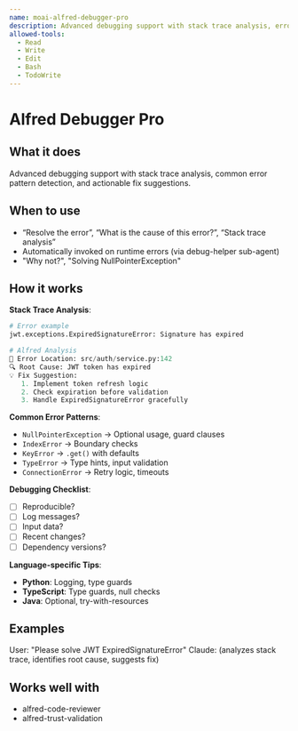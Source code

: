 ```yaml
---
name: moai-alfred-debugger-pro
description: Advanced debugging support with stack trace analysis, error pattern detection, and fix suggestions
allowed-tools:
  - Read
  - Write
  - Edit
  - Bash
  - TodoWrite
---
```


# Alfred Debugger Pro

## What it does

Advanced debugging support with stack trace analysis, common error pattern detection, and actionable fix suggestions.

## When to use

- “Resolve the error”, “What is the cause of this error?”, “Stack trace analysis”
- Automatically invoked on runtime errors (via debug-helper sub-agent)
- "Why not?", "Solving NullPointerException"

## How it works

**Stack Trace Analysis**:
```python
# Error example
jwt.exceptions.ExpiredSignatureError: Signature has expired

# Alfred Analysis
📍 Error Location: src/auth/service.py:142
🔍 Root Cause: JWT token has expired
💡 Fix Suggestion:
   1. Implement token refresh logic
   2. Check expiration before validation
   3. Handle ExpiredSignatureError gracefully
```

**Common Error Patterns**:
- `NullPointerException` → Optional usage, guard clauses
- `IndexError` → Boundary checks
- `KeyError` → `.get()` with defaults
- `TypeError` → Type hints, input validation
- `ConnectionError` → Retry logic, timeouts

**Debugging Checklist**:
- [ ] Reproducible?
- [ ] Log messages?
- [ ] Input data?
- [ ] Recent changes?
- [ ] Dependency versions?

**Language-specific Tips**:
- **Python**: Logging, type guards
- **TypeScript**: Type guards, null checks
- **Java**: Optional, try-with-resources

## Examples

User: "Please solve JWT ExpiredSignatureError"
Claude: (analyzes stack trace, identifies root cause, suggests fix)

## Works well with

- alfred-code-reviewer
- alfred-trust-validation
